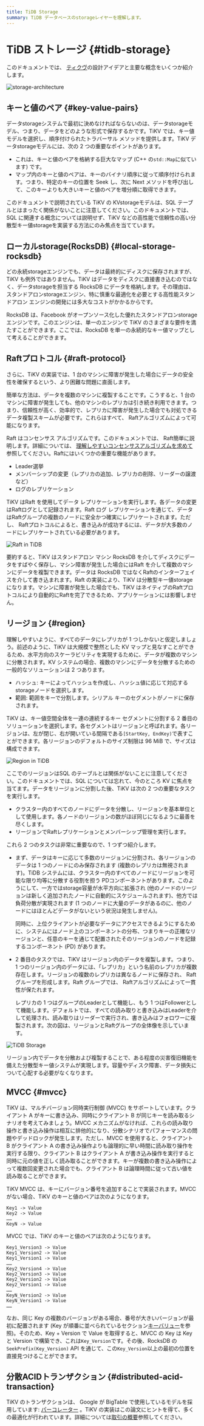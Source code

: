 ```yaml
---
title: TiDB Storage
summary: TiDB データベースのstorageレイヤーを理解します。
---
```


# TiDB ストレージ {#tidb-storage}

このドキュメントでは、 [ティクヴ](https://github.com/tikv/tikv)の設計アイデアと主要な概念をいくつか紹介します。

![storage-architecture](https://download.pingcap.com/images/docs/tidb-storage-architecture-1.png)

## キーと値のペア {#key-value-pairs}

データstorageシステムで最初に決めなければならないのは、データstorageモデル、つまり、データをどのような形式で保存するかです。TiKV では、キー値モデルを選択し、順序付けられたトラバーサル メソッドを提供します。TiKV データstorageモデルには、次の 2 つの重要なポイントがあります。

-   これは、キーと値のペアを格納する巨大なマップ (C++ の`std::Map`に似ています) です。
-   マップ内のキーと値のペアは、キーのバイナリ順序に従って順序付けられます。つまり、特定のキーの位置を Seek し、次に Next メソッドを呼び出して、このキーよりも大きいキーと値のペアを増分順に取得できます。

このドキュメントで説明されている TiKV の KVstorageモデルは、SQL テーブルとはまったく関係がないことに注意してください。このドキュメントでは、SQL に関連する概念については説明せず、TiKV などの高性能で信頼性の高い分散型キー値storageを実装する方法にのみ焦点を当てています。

## ローカルstorage(RocksDB) {#local-storage-rocksdb}

どの永続storageエンジンでも、データは最終的にディスクに保存されますが、TiKV も例外ではありません。TiKV はデータをディスクに直接書き込むのではなく、データstorageを担当する RocksDB にデータを格納します。その理由は、スタンドアロンstorageエンジン、特に慎重な最適化を必要とする高性能スタンドアロン エンジンの開発には多大なコストがかかるからです。

RocksDB は、Facebook がオープンソース化した優れたスタンドアロンstorageエンジンです。このエンジンは、単一のエンジンで TiKV のさまざまな要件を満たすことができます。ここでは、RocksDB を単一の永続的なキー値マップとして考えることができます。

## Raftプロトコル {#raft-protocol}

さらに、TiKV の実装では、1 台のマシンに障害が発生した場合にデータの安全性を確保するという、より困難な問題に直面します。

簡単な方法は、データを複数のマシンに複製することです。こうすると、1 台のマシンに障害が発生しても、他のマシンのレプリカは引き続き利用できます。つまり、信頼性が高く、効率的で、レプリカに障害が発生した場合でも対処できるデータ複製スキームが必要です。これらはすべて、 Raftアルゴリズムによって可能になります。

Raft はコンセンサス アルゴリズムです。このドキュメントでは、 Raft簡単に説明します。詳細については、 [理解しやすいコンセンサスアルゴリズムを求めて](https://raft.github.io/raft.pdf)参照してください。Raftにはいくつかの重要な機能があります。

-   Leader選挙
-   メンバーシップの変更（レプリカの追加、レプリカの削除、リーダーの譲渡など）
-   ログのレプリケーション

TiKV はRaft を使用してデータ レプリケーションを実行します。各データの変更はRaftログとして記録されます。Raft ログ レプリケーションを通じて、データはRaftグループの複数のノードに安全かつ確実にレプリケートされます。ただし、 Raftプロトコルによると、書き込みが成功するには、データが大多数のノードにレプリケートされている必要があります。

![Raft in TiDB](https://download.pingcap.com/images/docs/tidb-storage-1.png)

要約すると、TiKV はスタンドアロン マシン RocksDB を介してディスクにデータをすばやく保存し、マシン障害が発生した場合にはRaft を介して複数のマシンにデータを複製できます。データは RocksDB ではなくRaftのインターフェイスを介して書き込まれます。Raft の実装により、TiKV は分散型キー値storageになります。マシンに障害が発生した場合でも、TiKV はネイティブのRaftプロトコルにより自動的にRaftを完了できるため、アプリケーションには影響しません。

## リージョン {#region}

理解しやすいように、すべてのデータにレプリカが 1 つしかないと仮定しましょう。前述のように、TiKV は大規模で整然とした KV マップと見なすことができるため、水平方向のスケーラビリティを実現するために、データが複数のマシンに分散されます。KV システムの場合、複数のマシンにデータを分散するための一般的なソリューションは 2 つあります。

-   ハッシュ: キーによってハッシュを作成し、ハッシュ値に応じて対応するstorageノードを選択します。
-   範囲: 範囲をキーで分割します。シリアル キーのセグメントがノードに保存されます。

TiKV は、キー値空間全体を一連の連続するキー セグメントに分割する 2 番目のソリューションを選択します。各セグメントはリージョンと呼ばれます。各リージョンは、左が閉じ、右が開いている間隔である`[StartKey, EndKey)`で表すことができます。各リージョンのデフォルトのサイズ制限は 96 MiB で、サイズは構成できます。

![Region in TiDB](https://download.pingcap.com/images/docs/tidb-storage-2.png)

ここでのリージョンはSQL のテーブルとは関係がないことに注意してください。このドキュメントでは、SQL については忘れて、今のところ KV に焦点を当てます。データをリージョンに分割した後、TiKV は次の 2 つの重要なタスクを実行します。

-   クラスター内のすべてのノードにデータを分散し、リージョンを基本単位として使用します。各ノードのリージョンの数がほぼ同じになるように最善を尽くします。
-   リージョンでRaftレプリケーションとメンバーシップ管理を実行します。

これら 2 つのタスクは非常に重要なので、1 つずつ紹介します。

-   まず、データはキーに応じて多数のリージョンに分割され、各リージョンのデータは 1 つのノードにのみ保存されます (複数のレプリカは無視されます)。TiDB システムには、クラスター内のすべてのノードにリージョンを可能な限り均等に分散する役割を担う PDコンポーネントがあります。このようにして、一方ではstorage容量が水平方向に拡張され (他のノードのリージョンは新しく追加されたノードに自動的にスケジュールされます)、他方では負荷分散が実現されます (1 つのノードに大量のデータがあるのに、他のノードにはほとんどデータがないという状況は発生しません)。

    同時に、上位クライアントが必要なデータにアクセスできるようにするために、システムにはノード上のコンポーネントの分布、つまりキーの正確なリージョンと、任意のキーを通じて配置されたそのリージョンのノードを記録するコンポーネント (PD) があります。

-   2 番目のタスクでは、TiKV はリージョン内のデータを複製します。つまり、1 つのリージョン内のデータには、「レプリカ」という名前のレプリカが複数存在します。リージョンの複数のレプリカは異なるノードに保存され、 Raftグループを形成します。Raft グループでは、 Raftアルゴリズムによって一貫性が保たれます。

    レプリカの 1 つはグループのLeaderとして機能し、もう 1 つはFollowerとして機能します。デフォルトでは、すべての読み取りと書き込みはLeaderを介して処理され、読み取りはリーダーで実行され、書き込みはフォロワーに複製されます。次の図は、リージョンとRaftグループの全体像を示しています。

![TiDB Storage](https://download.pingcap.com/images/docs/tidb-storage-3.png)

リージョン内でデータを分散および複製することで、ある程度の災害復旧機能を備えた分散型キー値システムが実現します。容量やディスク障害、データ損失について心配する必要がなくなります。

## MVCC {#mvcc}

TiKV は、マルチバージョン同時実行制御 (MVCC) をサポートしています。クライアント A がキーに書き込み、同時にクライアント B が同じキーを読み取るシナリオを考えてみましょう。MVCC メカニズムがなければ、これらの読み取り操作と書き込み操作は相互に排他的になり、分散シナリオでパフォーマンスの問題やデッドロックが発生します。ただし、MVCC を使用すると、クライアント B がクライアント A の書き込み操作よりも論理的に早い時間に読み取り操作を実行する限り、クライアント B はクライアント A が書き込み操作を実行すると同時に元の値を正しく読み取ることができます。キーが複数の書き込み操作によって複数回変更された場合でも、クライアント B は論理時間に従って古い値を読み取ることができます。

TiKV MVCC は、キーにバージョン番号を追加することで実装されます。MVCC がない場合、TiKV のキーと値のペアは次のようになります。

    Key1 -> Value
    Key2 -> Value
    ……
    KeyN -> Value

MVCC では、TiKV のキーと値のペアは次のようになります。

    Key1_Version3 -> Value
    Key1_Version2 -> Value
    Key1_Version1 -> Value
    ……
    Key2_Version4 -> Value
    Key2_Version3 -> Value
    Key2_Version2 -> Value
    Key2_Version1 -> Value
    ……
    KeyN_Version2 -> Value
    KeyN_Version1 -> Value
    ……

なお、同じ Key の複数のバージョンがある場合、番号が大きいバージョンが最初に配置されます (Key が順番に並べられているセクション[キーバリュー](#key-value-pairs)を参照)。そのため、Key + Version で Value を取得すると、MVCC の Key は Key と Version で構築でき、これは`Key_Version`です。その後、RocksDB の`SeekPrefix(Key_Version)` API を通じて、この`Key_Version`以上の最初の位置を直接見つけることができます。

## 分散ACIDトランザクション {#distributed-acid-transaction}

TiKV のトランザクションは、 Google が BigTable で使用しているモデルを採用しています: [パーコレーター](https://research.google.com/pubs/pub36726.html) 。TiKV の実装はこの論文にヒントを得て、多くの最適化が行われています。詳細については[取引の概要](/transaction-overview.md)参照してください。
